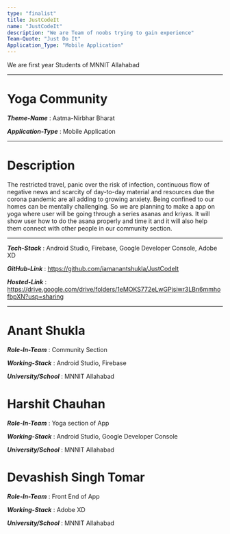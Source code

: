```yaml
---
type: "finalist"                   
title: JustCodeIt
name: "JustCodeIt"
description: "We are Team of noobs trying to gain experience"
Team-Quote: "Just Do It"
Application_Type: "Mobile Application"
---
```


We are first year Students of MNNIT Allahabad

---

# Yoga Community

_**Theme-Name**_ : Aatma-Nirbhar Bharat

_**Application-Type**_ :   Mobile Application

---

# Description

 The restricted travel, panic over the risk of infection, continuous flow of negative news and scarcity of day-to-day material and resources due the corona pandemic are all adding to growing anxiety. Being confined to our homes can be mentally challenging. So we are planning to make a app on yoga where user will be going through a series asanas and kriyas. It will show user how to do the asana properly and time it and it will also help them
 connect with other people in our community section.


---

_**Tech-Stack**_  :   Android Studio, Firebase, Google Developer Console, Adobe XD

_**GitHub-Link**_ :   https://github.com/iamanantshukla/JustCodeIt

_**Hosted-Link**_ :   https://drive.google.com/drive/folders/1eMOKS772eLwGPjsiwr3LBn6mmhofbpXN?usp=sharing


---


# Anant Shukla

_**Role-In-Team**_  : Community Section

_**Working-Stack**_ : Android Studio, Firebase

_**University/School**_ : MNNIT Allahabad


# Harshit Chauhan

_**Role-In-Team**_  : Yoga section of App

_**Working-Stack**_ : Android Studio, Google Developer Console

_**University/School**_ : MNNIT Allahabad



# Devashish Singh Tomar

_**Role-In-Team**_  : Front End of App

_**Working-Stack**_ : Adobe XD

_**University/School**_ : MNNIT Allahabad
